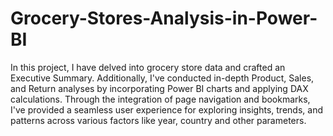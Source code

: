 # Grocery-Stores-Analysis-in-Power-BI
In this project, I have delved into grocery store data and crafted an Executive Summary. Additionally, I've conducted in-depth Product, Sales, and Return analyses by incorporating Power BI charts and applying DAX calculations. Through the integration of page navigation and bookmarks, I've provided a seamless user experience for exploring insights, trends, and patterns across various factors like year, country and other parameters.
